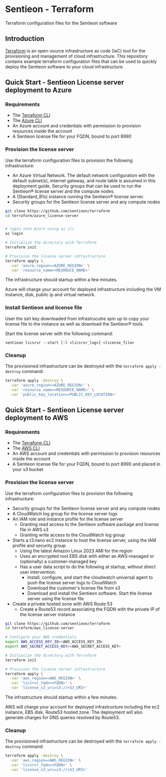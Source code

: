 # Sentieon - Terraform
Terraform configuration files for the Sentieon software

## Introduction

[Terraform](https://www.terraform.io/) is an open-source infrastructure as code (IaC) tool for the provisioning and management of cloud infrastructure. This repository contains example terraform configuration files that can be used to quickly deploy the Sentieon software to your cloud infrastructure.

## Quick Start - Sentieon License server deployment to Azure

### Requirements

* The [Terraform CLI](https://developer.hashicorp.com/terraform/downloads)
* The [Azure CLI]( https://docs.microsoft.com/en-us/cli/azure/install-azure-cli)
* An Azure account and credentials with permission to provision resources inside the account
* A Sentieon license file for your FQDN, bound to port 8990

### Provision the license server

Use the terraform configuration files to provision the following infrastructure:

* An Azure Virtual Network. The default network configuration with the default subnet(s), internet gateway, and route table is assumed in this deployment guide.
Security groups that can be used to run the Sentieon® license server and the compute nodes.
* A (Standard_B1s) instance running the Sentieon® license server.
* Security groups for the Sentieon license server and any compute nodes

```bash
git clone https://github.com/sentieon/terraform
cd terraform/azure_license-server


# login into Azure using az cli
az login

# Initialize the directory with Terraform
terraform init  

# Provision the license server infrastructure
terraform apply \
  -var 'azure_region=<AZURE_REGION>' \
  -var 'resource_name=<RESROUCE_NAME>' 

```

The infrastructure should startup within a few minutes.

Azure will charge your account for deployed infrastructure including the VM instance, disk, public ip and virtual network.

### Install Sentieon and license file

User the ssh key downloaded from infrastrucutre spin up to copy your license file to the instance as well as download the Sentieon® tools. 

Start the license server with the following command:

```
sentieon licsrvr --start [-l <licsrvr_log>] <license_file>
```

### Cleanup

The provisioned infrastructure can be destroyed with the `terraform apply -destroy` command:
```bash
terraform apply -destroy \
  -var 'azure_region=<AZURE_REGION>' \
  -var 'resource_name=<RESOURCE_NAME>' \
  -var 'public_key_location=<PUBLIC_KEY_LOCATION>'  
```

## Quick Start - Sentieon License server deployment to AWS

### Requirements

* The [Terraform CLI](https://developer.hashicorp.com/terraform/downloads)
* The [AWS CLI](https://docs.aws.amazon.com/cli/latest/userguide/getting-started-install.html)
* An AWS account and credentials with permission to provision resources inside the account
* A Sentieon license file for your FQDN, bound to port 8990 and placed in your s3 bucket

### Provision the license server

Use the terraform configuration files to provision the following infrastructure:
* Security groups for the Sentieon license server and any compute nodes
* A CloudWatch log group for the license server logs
* An IAM role and instance profile for the license server
  * Granting read access to the Sentieon software package and license file in AWS s3
  * Granting write access to the CloudWatch log group
* Starts a t3.nano ec2 instance to host the license server, using the IAM profile and security group
  * Using the latest Amazon Linux 2023 AMI for the region
  * Uses an encrypted root EBS disk with either an AWS-managed or (optionally) a customer-managed key
  * Has a user data script to do the following at startup, without direct user intervention:
    * Install, configure, and start the cloudwatch universal agent to push the license server logs to CloudWatch
    * Download the customer's license file from s3
    * Download and install the Sentieon software. Start the license server using the license file
* Create a private hosted zone with AWS Route 53
  * Create a Route53 record associating the FQDN with the private IP of the license server instance


```bash
git clone https://github.com/sentieon/terraform
cd terraform/aws_license-server

# Configure your AWS credentials
export AWS_ACCESS_KEY_ID=<AWS_ACCESS_KEY_ID>
export AWS_SECRET_ACCESS_KEY=<AWS_SECRET_ACCESS_KEY>

# Initialize the directory with Terraform
terraform init

# Provision the license server infrastructure
terraform apply \
  -var 'aws_region=<AWS_REGION>' \
  -var 'licsrvr_fqdn=<FQDN>' \
  -var 'license_s3_uri=s3://<S3_URI>'
```

The infrastructure should startup within a few minutes.

AWS will charge your account for deployed infrastructure including the ec2 instance, EBS disk, Route53 hosted zone. The deployment will also generate charges for DNS queries resolved by Route53.

### Cleanup

The provisioned infrastructure can be destroyed with the `terraform apply -destroy` command:
```bash
terraform apply -destroy \
  -var 'aws_region=<AWS_REGION>' \
  -var 'licsrvr_fqdn=<FQDN>' \
  -var 'license_s3_uri=s3://<S3_URI>'
```
